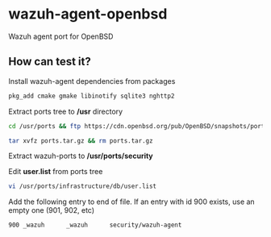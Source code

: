 # wazuh-agent-openbsd
Wazuh agent port for OpenBSD

## How can test it?

Install wazuh-agent dependencies from packages
```sh
pkg_add cmake gmake libinotify sqlite3 nghttp2
```
Extract ports tree to **/usr** directory
```sh
cd /usr/ports && ftp https://cdn.openbsd.org/pub/OpenBSD/snapshots/ports.tar.gz
```
```sh
tar xvfz ports.tar.gz && rm ports.tar.gz
```
Extract wazuh-ports to **/usr/ports/security**

Edit **user.list** from ports tree

```sh
vi /usr/ports/infrastructure/db/user.list
```
Add the following entry to end of file. If an entry with id 900 exists, use an empty one (901, 902, etc)

```sh
900 _wazuh		_wazuh		security/wazuh-agent
```
